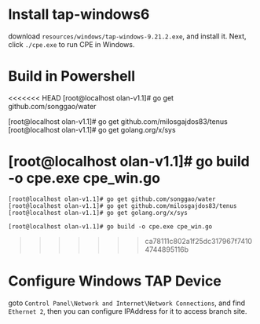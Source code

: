 # Install tap-windows6

download `resources/windows/tap-windows-9.21.2.exe`, and install it. Next, click `./cpe.exe` to run CPE in Windows. 

# Build in Powershell

<<<<<<< HEAD
[root@localhost olan-v1.1]# go get github.com/songgao/water

[root@localhost olan-v1.1]# go get github.com/milosgajdos83/tenus
[root@localhost olan-v1.1]# go get golang.org/x/sys

[root@localhost olan-v1.1]# go build -o cpe.exe cpe_win.go
=======
    [root@localhost olan-v1.1]# go get github.com/songgao/water
    [root@localhost olan-v1.1]# go get github.com/milosgajdos83/tenus
    [root@localhost olan-v1.1]# go get golang.org/x/sys
    
    [root@localhost olan-v1.1]# go build -o cpe.exe cpe_win.go
>>>>>>> ca78111c802a1f25dc317967f74104744895116b

# Configure Windows TAP Device

goto `Control Panel\Network and Internet\Network Connections`, and find `Ethernet 2`, then you can configure IPAddress for it to access branch site. 


